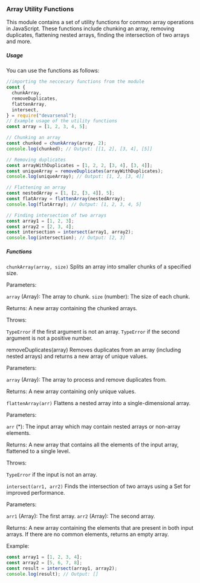 ### Array Utility Functions

This module contains a set of utility functions for common array operations in JavaScript.
These functions include chunking an array, removing duplicates, flattening nested arrays, finding the intersection of two arrays and more.

##### Usage

You can use the functions as follows:

```javascript
//importing the neccecary functions from the module
const {
  chunkArray,
  removeDuplicates,
  flattenArray,
  intersect,
} = require("devarsenal");
// Example usage of the utility functions
const array = [1, 2, 3, 4, 5];

// Chunking an array
const chunked = chunkArray(array, 2);
console.log(chunked); // Output: [[1, 2], [3, 4], [5]]

// Removing duplicates
const arrayWithDuplicates = [1, 2, 2, [3, 4], [3, 4]];
const uniqueArray = removeDuplicates(arrayWithDuplicates);
console.log(uniqueArray); // Output: [1, 2, [3, 4]]

// Flattening an array
const nestedArray = [1, [2, [3, 4]], 5];
const flatArray = flattenArray(nestedArray);
console.log(flatArray); // Output: [1, 2, 3, 4, 5]

// Finding intersection of two arrays
const array1 = [1, 2, 3];
const array2 = [2, 3, 4];
const intersection = intersect(array1, array2);
console.log(intersection); // Output: [2, 3]
```

##### Functions

`chunkArray(array, size)`
Splits an array into smaller chunks of a specified size.

Parameters:

`array` (Array): The array to chunk.
`size` (number): The size of each chunk.

Returns: A new array containing the chunked arrays.

Throws:

`TypeError` if the first argument is not an array.
`TypeError` if the second argument is not a positive number.

removeDuplicates(array)
Removes duplicates from an array (including nested arrays) and returns a new array of unique values.

Parameters:

`array` (Array): The array to process and remove duplicates from.

Returns: A new array containing only unique values.

`flattenArray(arr)`
Flattens a nested array into a single-dimensional array.

Parameters:

`arr` (\*): The input array which may contain nested arrays or non-array elements.

Returns: A new array that contains all the elements of the input array, flattened to a single level.

Throws:

`TypeError` if the input is not an array.

`intersect(arr1, arr2)`
Finds the intersection of two arrays using a Set for improved performance.

Parameters:

`arr1` (Array): The first array.
`arr2` (Array): The second array.

Returns: A new array containing the elements that are present in both input arrays. If there are no common elements, returns an empty array.

Example:

```javascript
const array1 = [1, 2, 3, 4];
const array2 = [5, 6, 7, 8];
const result = intersect(array1, array2);
console.log(result); // Output: []
```
